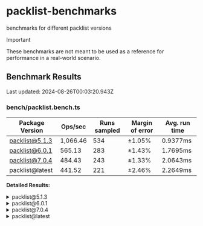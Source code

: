 # packlist-benchmarks

benchmarks for different packlist versions

> [!IMPORTANT]
> These benchmarks are not meant to be used as a reference for performance in a real-world scenario.

<!-- bench:start -->

## Benchmark Results

Last updated: 2024-08-26T00:03:20.943Z

### bench/packlist.bench.ts

| Package Version | Ops/sec  | Runs sampled | Margin of error | Avg. run time |
| --------------- | -------- | ------------ | --------------- | ------------- |
| packlist@5.1.3  | 1,066.46 | 534          | ±1.05%          | 0.9377ms      |
| packlist@6.0.1  | 565.13   | 283          | ±1.43%          | 1.7695ms      |
| packlist@7.0.4  | 484.43   | 243          | ±1.33%          | 2.0643ms      |
| packlist@latest | 441.52   | 221          | ±2.46%          | 2.2649ms      |

**Detailed Results:**

<details><summary>packlist@5.1.3</summary>

- **Median:** 0.9035ms
- **Min:** 0.8287ms
- **Max:** 1.7384ms
- **Standard Deviation:** 0.1166ms
- **75th Percentile:** 0.9363ms
- **99th Percentile:** 1.3652ms
- **99.5th Percentile:** 1.5042ms
- **99.9th Percentile:** 1.7384ms

</details>

<details><summary>packlist@6.0.1</summary>

- **Median:** 1.6958ms
- **Min:** 1.5671ms
- **Max:** 2.7530ms
- **Standard Deviation:** 0.2172ms
- **75th Percentile:** 1.7785ms
- **99th Percentile:** 2.5693ms
- **99.5th Percentile:** 2.5873ms
- **99.9th Percentile:** 2.7530ms

</details>

<details><summary>packlist@7.0.4</summary>

- **Median:** 1.9985ms
- **Min:** 1.8675ms
- **Max:** 3.5175ms
- **Standard Deviation:** 0.2179ms
- **75th Percentile:** 2.0662ms
- **99th Percentile:** 2.9766ms
- **99.5th Percentile:** 3.1656ms
- **99.9th Percentile:** 3.5175ms

</details>

<details><summary>packlist@latest</summary>

- **Median:** 2.1269ms
- **Min:** 1.8824ms
- **Max:** 4.6231ms
- **Standard Deviation:** 0.4226ms
- **75th Percentile:** 2.3239ms
- **99th Percentile:** 3.9620ms
- **99.5th Percentile:** 4.1082ms
- **99.9th Percentile:** 4.6231ms

</details>

<!-- bench:end -->

